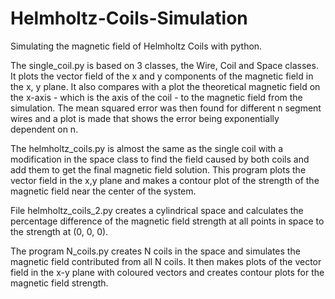 # Helmholtz-Coils-Simulation
Simulating the magnetic field of Helmholtz Coils with python.

The single_coil.py is based on 3 classes, the Wire, Coil and Space classes. 
It plots the vector field of the x and y components of the magnetic field
in the x, y plane. It also compares with a plot the theoretical magnetic
field on the x-axis - which is the axis of the coil - to the magnetic field
from the simulation. The mean squared error was then found for different n 
segment wires and a plot is made that shows the error being exponentially
dependent on n.

The helmholtz_coils.py is almost the same as the single coil with a modification 
in the space class to find the field caused by both coils and add them to get the
final magnetic field solution. This program plots the vector field in the x,y plane
and makes a contour plot of the strength of the magnetic field near the center of the
system.

File helmholtz_coils_2.py creates a cylindrical space and calculates the percentage 
difference of the magnetic field strength at all points in space to the strength at
(0, 0, 0).

The program N_coils.py creates N coils in the space and simulates the magnetic field
contributed from all N coils. It then makes plots of the vector field in the x-y plane
with coloured vectors and creates contour plots for the magnetic field strength.
